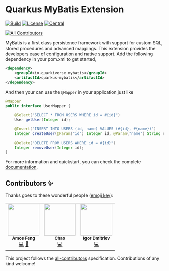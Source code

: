 # Quarkus MyBatis Extension
[![Build](https://github.com/quarkiverse/quarkus-mybatis/workflows/Build/badge.svg?branch=master)](https://github.com/quarkiverse/quarkus-mybatis/actions?query=workflow%3ABuild)
[![License](https://img.shields.io/github/license/quarkiverse/quarkus-mybatis)](http://www.apache.org/licenses/LICENSE-2.0)
[![Central](https://img.shields.io/maven-central/v/io.quarkiverse.mybatis/quarkus-mybatis-parent?color=green)](https://search.maven.org/search?q=g:io.quarkiverse.mybatis%20AND%20a:quarkus-mybatis-parent)
<!-- ALL-CONTRIBUTORS-BADGE:START - Do not remove or modify this section -->
[![All Contributors](https://img.shields.io/badge/all_contributors-3-orange.svg?style=flat-square)](#contributors-)
<!-- ALL-CONTRIBUTORS-BADGE:END -->

MyBatis is a first class persistence framework with support for custom SQL, stored procedures and advanced mappings. This extension provides the developers ease of configuration and native support. Add the following dependency in your pom.xml to get started,

```xml
<dependency>
    <groupId>io.quarkiverse.mybatis</groupId>
    <artifactId>quarkus-mybatis</artifactId>
</dependency>
```

And then your can use the ```@Mapper``` in your application just like

```java
@Mapper
public interface UserMapper {

    @Select("SELECT * FROM USERS WHERE id = #{id}")
    User getUser(Integer id);

    @Insert("INSERT INTO USERS (id, name) VALUES (#{id}, #{name})")
    Integer createUser(@Param("id") Integer id, @Param("name") String name);

    @Delete("DELETE FROM USERS WHERE id = #{id}")
    Integer removeUser(Integer id);
}
```

For more information and quickstart, you can check the complete [documentation](https://quarkiverse.github.io/quarkiverse-docs/quarkus-mybatis/dev/index.html).

## Contributors ✨

Thanks goes to these wonderful people ([emoji key](https://allcontributors.org/docs/en/emoji-key)):

<!-- ALL-CONTRIBUTORS-LIST:START - Do not remove or modify this section -->
<!-- prettier-ignore-start -->
<!-- markdownlint-disable -->
<table>
  <tr>
    <td align="center"><a href="https://github.com/zhfeng"><img src="https://avatars2.githubusercontent.com/u/1246139?v=4?s=100" width="100px;" alt=""/><br /><sub><b>Amos Feng</b></sub></a><br /><a href="https://github.com/quarkiverse/quarkus-mybatis/commits?author=zhfeng" title="Code">💻</a> <a href="#maintenance-zhfeng" title="Maintenance">🚧</a></td>
    <td align="center"><a href="https://github.com/362228416"><img src="https://avatars.githubusercontent.com/u/5248797?v=4?s=100" width="100px;" alt=""/><br /><sub><b>Chao</b></sub></a><br /><a href="https://github.com/quarkiverse/quarkus-mybatis/commits?author=362228416" title="Code">💻</a></td>
    <td align="center"><a href="https://github.com/igor-dmitriev"><img src="https://avatars.githubusercontent.com/u/4592740?v=4?s=100" width="100px;" alt=""/><br /><sub><b>Igor Dmitriev</b></sub></a><br /><a href="https://github.com/quarkiverse/quarkus-mybatis/commits?author=igor-dmitriev" title="Code">💻</a></td>
  </tr>
</table>

<!-- markdownlint-restore -->
<!-- prettier-ignore-end -->

<!-- ALL-CONTRIBUTORS-LIST:END -->

This project follows the [all-contributors](https://github.com/all-contributors/all-contributors) specification. Contributions of any kind welcome!
